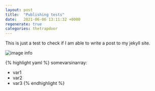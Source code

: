 ```yaml
---
layout: post
title:  "Publishing tests"
date:   2021-06-06 13:11:32 +0000
regenerate: true
categories: thetrapdoor
---
```

This is just a test to check if I am able to write a post to my jekyll site.


![image info]({{site.url}}/assets/image.png)

{% highlight yaml %}
somevarsinarray:
  - var1
  - var2
  - var3
{% endhighlight %}